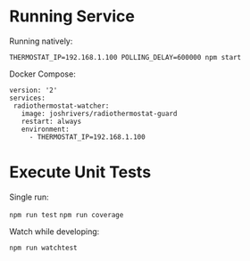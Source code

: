 # Running Service

Running natively:

`THERMOSTAT_IP=192.168.1.100 POLLING_DELAY=600000 npm start`

Docker Compose:

```
version: '2'
services:
 radiothermostat-watcher:
   image: joshrivers/radiothermostat-guard
   restart: always
   environment:
     - THERMOSTAT_IP=192.168.1.100
```

# Execute Unit Tests

Single run:

`npm run test`
`npm run coverage`

Watch while developing:

`npm run watchtest`
